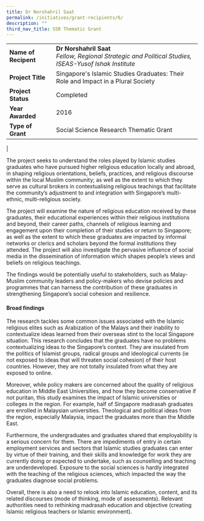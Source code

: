 ```yaml
---
title: Dr Norshahril Saat
permalink: /initiatives/grant-recipients/6/
description: ""
third_nav_title: SSR Thematic Grant
---
```


|  |  |
|---|---|
| **Name of Recipent** | **Dr Norshahril Saat**<br>_Fellow, Regional Strategic and Political Studies, ISEAS-Yusof Ishak Institute_ |
| **Project Title** | Singapore's Islamic Studies Graduates: Their Role and Impact in a Plural Society |
| **Project Status** | Completed |
| **Year Awarded** | 2016 |
| **Type of Grant** | Social Science Research Thematic Grant |
|

The project seeks to understand the roles played by Islamic studies graduates who have pursued higher religious education locally and abroad, in shaping religious orientations, beliefs, practices, and religious discourse within the local Muslim community; as well as the extent to which they serve as cultural brokers in contextualising religious teachings that facilitate the community’s adjustment to and integration with Singapore’s multi-ethnic, multi-religious society.  

The project will examine the nature of religious education received by these graduates, their educational experiences within their religious institutions and beyond, their career paths, channels of religious learning and engagement upon their completion of their studies or return to Singapore; as well as the extent to which these graduates are impacted by informal networks or clerics and scholars beyond the formal institutions they attended. The project will also investigate the pervasive influence of social media in the dissemination of information which shapes people’s views and beliefs on religious teachings.  

The findings would be potentially useful to stakeholders, such as Malay-Muslim community leaders and policy-makers who devise policies and programmes that can harness the contribution of these graduates in strengthening Singapore’s social cohesion and resilience.

#### **Broad findings**
The research tackles some common issues associated with the Islamic religious elites such as Arabization of the Malays and their inability to contextualize ideas learned from their overseas stint to the local Singapore situation. This research concludes that the graduates have no problems contextualizing ideas to the Singapore’s context. They are insulated from the politics of Islamist groups, radical groups and ideological currents (ie not exposed to ideas that will threaten social cohesion) of their host countries. However, they are not totally insulated from what they are exposed to online.

Moreover, while policy makers are concerned about the quality of religious education in Middle East Universities, and how they become conservative if not puritan, this study examines the impact of Islamic universities or colleges in the region. For example, half of Singapore madrasah graduates are enrolled in Malaysian universities. Theological and political ideas from the region, especially Malaysia, impact the graduates more than the Middle East. 

Furthermore, the undergraduates and graduates shared that employability is a serious concern for them. There are impediments of entry in certain employment services and sectors that Islamic studies graduates can enter by virtue of their training, and their skills and knowledge for work they are currently doing or expected to undertake, such as counselling and teaching are underdeveloped. Exposure to the social sciences is hardly integrated with the teaching of the religious sciences, which impacted the way the graduates diagnose social problems.

Overall, there is also a need to relook into Islamic education, content, and its related discourses (mode of thinking, mode of assessments). Relevant authorities need to rethinking madrasah education and objective (creating Islamic religious teachers or Islamic environment).